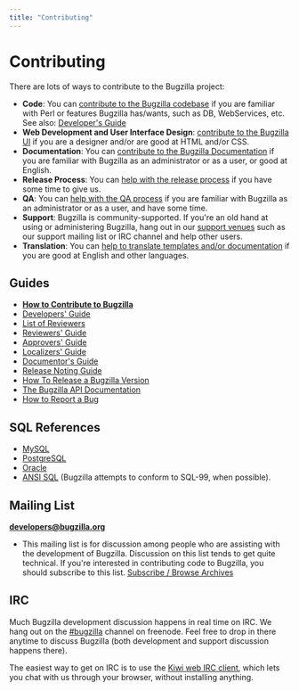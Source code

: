 ```yaml
---
title: "Contributing"
---
```

# Contributing

There are lots of ways to contribute to the Bugzilla project:

*   **Code**: You can [contribute to the Bugzilla codebase](https://wiki.mozilla.org/Bugzilla:Developers) if you are familiar with Perl or features Bugzilla has/wants, such as DB, WebServices, etc. See also: [Developer's Guide](/docs/developer.html)
*   **Web Development and User Interface Design**: [contribute to the Bugzilla UI](/docs/developer.html) if you are a designer and/or are good at HTML and/or CSS.
*   **Documentation**: You can [contribute to the Bugzilla Documentation](http://bugzilla.readthedocs.org/en/latest/style.html) if you are familiar with Bugzilla as an administrator or as a user, or good at English.
*   **Release Process**: You can [help with the release process](https://wiki.mozilla.org/Bugzilla:Release_Process) if you have some time to give us.
*   **QA**: You can [help with the QA process](https://wiki.mozilla.org/Bugzilla:QA) if you are familiar with Bugzilla as an administrator or as a user, and have some time.
*   **Support**: Bugzilla is community-supported. If you're an old hand at using or administering Bugzilla, hang out in our [support venues](/support/) such as our support mailing list or IRC channel and help other users.
*   **Translation**: You can [help to translate templates and/or documentation](http://bugzilla.readthedocs.org/en/latest/localizing/index.html) if you are good at English and other languages.

## Guides

  - [**How to Contribute to
    Bugzilla**](https://wiki.mozilla.org/Bugzilla:Developers)
  - [Developers' Guide](/contributing/developer.html)
  - [List of Reviewers](/contributing/reviewer-list.html)
  - [Reviewers' Guide](/contributing/reviewer.html)
  - [Approvers' Guide](/contributing/approver.html)
  - [Localizers'
    Guide](http://bugzilla.readthedocs.org/en/latest/localizing/index.html)
  - [Documentor's
    Guide](http://bugzilla.readthedocs.org/en/latest/style.html)
  - [Release Noting Guide](/contributing/releasenote.html)
  - [How To Release a Bugzilla
    Version](https://wiki.mozilla.org/Bugzilla:Release_Process)
  - [The Bugzilla API Documentation](/docs/5.0/en/html/api/)
  - [How to Report a Bug](reporting_bugs.html)

## SQL References

  - [MySQL](https://dev.mysql.com/doc/)
  - [PostgreSQL](http://www.postgresql.org/docs/)
  - [Oracle](http://www.oracle.com/technology/documentation/database.html)
  - [ANSI SQL](http://savage.net.au/SQL/) (Bugzilla attempts to conform
    to SQL-99, when possible).

## Mailing List

**[developers@bugzilla.org](https://lists.bugzilla.org/cgi-bin/mj_wwwusr?func=lists-long-full&extra=developers)**
- This mailing list is for discussion among people who are assisting
with the development of Bugzilla. Discussion on this list tends to get
quite technical. If you're interested in contributing code to Bugzilla,
you should subscribe to this list. [Subscribe / Browse
Archives](https://lists.bugzilla.org/cgi-bin/mj_wwwusr?func=lists-long-full&extra=developers)

## IRC

Much Bugzilla development discussion happens in real time on IRC. We
hang out on the [\#bugzilla](ircs://chat.freenode.net/bugzilla) channel
on freenode. Feel free to drop in there anytime to discuss Bugzilla
(both development and support discussion happens there).

The easiest way to get on IRC is to use the [Kiwi web IRC
client](https://kiwiirc.com/client/chat.freenode.net#bugzilla), which
lets you chat with us through your browser, without installing anything.
